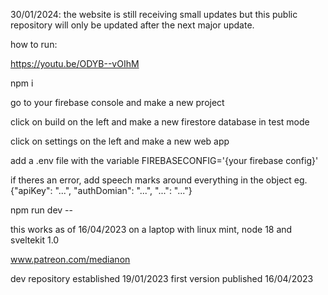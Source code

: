 30/01/2024:
the website is still receiving small updates but this public repository will only be updated after the next major update.

how to run:

https://youtu.be/ODYB--vOIhM

npm i

go to your firebase console and make a new project

click on build on the left and make a new firestore database in test mode

click on settings on the left and make a new web app

add a .env file with the variable FIREBASECONFIG='{your firebase config}'

if theres an error, add speech marks around everything in the object eg. {"apiKey": "...", "authDomian": "...", "...": "..."}

npm run dev --


this works as of 16/04/2023 on a laptop with linux mint, node 18 and sveltekit 1.0

www.patreon.com/medianon


dev repository established 19/01/2023
first version published 16/04/2023
